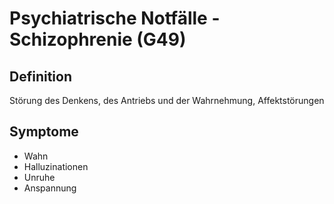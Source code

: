 # Psychiatrische Notfälle  - Schizophrenie (G49)

## Definition
Störung des Denkens, des Antriebs und der Wahrnehmung, Affektstörungen
## Symptome
+ Wahn
+ Halluzinationen
+ Unruhe
+ Anspannung